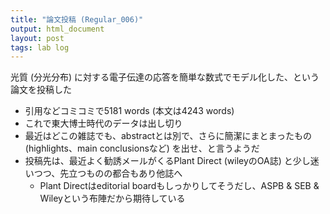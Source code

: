 ```yaml
---
title: "論文投稿 (Regular_006)"
output: html_document
layout: post
tags: lab log
---
```


光質 (分光分布) に対する電子伝達の応答を簡単な数式でモデル化した、という論文を投稿した  

- 引用などコミコミで5181 words (本文は4243 words)  
- これで東大博士時代のデータは出し切り  
- 最近はどこの雑誌でも、abstractとは別で、さらに簡潔にまとまったもの (highlights、main conclusionsなど) を出せ、と言うようだ
- 投稿先は、最近よく勧誘メールがくるPlant Direct (wileyのOA誌) と少し迷いつつ、先立つものの都合もあり他誌へ
    - Plant Directはeditorial boardもしっかりしてそうだし、ASPB & SEB & Wileyという布陣だから期待している
